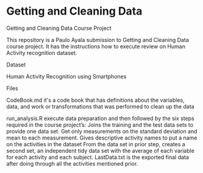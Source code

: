 # Getting and Cleaning Data
Getting and Cleaning Data Course Project

This repository is a Paulo Ayala submission to Getting and Cleaning Data course project. It has the instructions how to execute review on Human Activity recognition dataset.

Dataset

Human Activity Recognition using Smartphones

Files

CodeBook.md it's a code book that has definitions about the variables, data, and work or transformations that was performed to clean up the data

run_analysis.R execute data preparation and then followed by the six steps required in the course project’s:
Joins the training and the test data sets to provide one data set.
Get only measurements on the standard deviation and mean to each measurement.
Gives descriptive activity names to put a name on the activities in the dataset
From the data set in prior step, creates a second set,  an independent tidy data set with the average of each variable for each activity and each subject.
LastData.txt is the exported final data after doing through all the activities mentioned prior.
